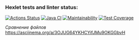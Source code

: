 ### Hexlet tests and linter status:
[![Actions Status](https://github.com/ean3ena/java-project-71/actions/workflows/hexlet-check.yml/badge.svg)](https://github.com/ean3ena/java-project-71/actions)
[![Java CI](https://github.com/ean3ena/java-project-71/actions/workflows/main.yml/badge.svg)](https://github.com/ean3ena/java-project-71/actions/workflows/main.yml)
[![Maintainability](https://api.codeclimate.com/v1/badges/8f308de161a3695c3700/maintainability)](https://codeclimate.com/github/ean3ena/java-project-71/maintainability)
[![Test Coverage](https://api.codeclimate.com/v1/badges/8f308de161a3695c3700/test_coverage)](https://codeclimate.com/github/ean3ena/java-project-71/test_coverage)

*Сравнение файлов*
https://asciinema.org/a/3OJUG64YKHCYifJMu9OKGGbvH
